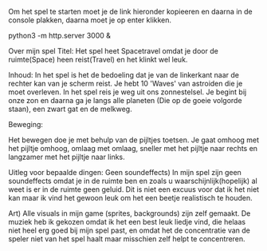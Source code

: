 Om het spel te starten moet je de link hieronder kopieeren en daarna in de console plakken, daarna moet je op enter klikken.

python3 -m http.server 3000 &

Over mijn spel
Titel: 
Het spel heet Spacetravel omdat je door de ruimte(Space) heen reist(Travel) en het klinkt wel leuk.

Inhoud:
In het spel is het de bedoeling dat je van de linkerkant naar de rechter kan van je scherm reist.
Je hebt 10 'Waves' van astroiden die je moet overleven.
In het spel reis je weg uit ons zonnestelsel.
Je begint bij onze zon en daarna ga je langs alle planeten (Die op de goeie volgorde staan), een zwart gat en de melkweg.

Beweging:

Het bewegen doe je met behulp van de pijltjes toetsen.
Je gaat omhoog met het pijltje omhoog, omlaag met omlaag, sneller met het pijltje naar rechts en langzamer met het pijltje naar links.

Uitleg voor bepaalde dingen:
Geen soundeffects)
In mijn spel zijn geen soundeffects omdat je in de ruimte ben en zoals u waarschijnlijk(hopelijk) al weet is er in de ruimte geen geluid.
Dit is niet een excuus voor dat ik het niet kan maar ik vind het gewoon leuk om het een beetje realistisch te houden.

Art)
Alle visuals in mijn game (sprites, backgrounds) zijn zelf gemaakt.
De muziek heb ik gekozen omdat ik het een best leuk liedje vind, die helaas niet heel erg goed bij mijn spel past, en omdat het de concentratie van de speler niet van het spel haalt maar misschien zelf helpt te concentreren.
